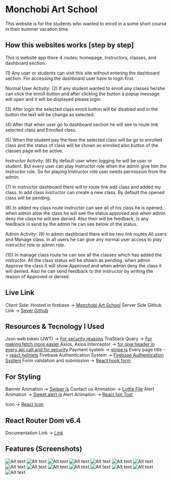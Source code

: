 # Monchobi Art School

This website is for the students who wanted to enroll in a some short course in their summer vacation time.

## How this websites works [step by step]

This is website app there 4 routes: homepage, instructors, classes, and dashboard section.

(1) Any user or students can visit this site without entering the dashboard section. For accessing the dashboard user have to login first.

Normal User Activity:
(2) If any student wanted to enroll any classes he/she can click the enroll button and after clicking the button a popup message will open and it will be displayed please login.

(3) After login the selected class enroll button will be disabled and in the button the text will be change as selected.

(4) After that when user go to dashboard section he will see to route link selected class and Enrolled class.

(5) When the student pay the fees the selected class will be go to enrolled class and the status of class will be shown as enrolled also button of the classes page will be active.

Instructor Activity:
(6) By default user when logging he will be user or student. But every user can play Instructor role when the admin give him the Instructor role. So for playing Instructor role user needs permission from the admin.

(7) In instructor dashboard there will to route link add class and added my class. In add class instructor can create a new class. By default the opened class will be pending.

(8) In added my class route instructor can see all of his class he is opened. when admin alow the class he will see the status approved and when admin deny the class he will see denied. Also their will be feedback, is any feedback is send by the admin he can see below of the status.

Admin Activity:
(9) In admin dashboard there will be two link routes All users and Manage class. In all users he can give any normal user access to play instructor role or admin role.

(10) In manage class route he can see all the classes which has added the instructor. All the class status will be shown as pending. when admin Approve the class it will show Approved and when admin deny the class it will denied. Also he can send feedback to the instructor by writing the reason of Approved or denied.

## Live Link

Client Side: Hosted in firebase -> [Monchobi Art School](https://assignment12-monchobiartschool.web.app)
Server Side Github Link -> [Sever Github](https://github.com/mehadiHasanDiner/assignment-12-MonchobiArtSchool-server)

## Resources & Tecnology I Used

Json web token (JWT) -> [For security reasons](https://jwt.io/)
TnaStack Query -> [For making fetch more easier ](https://https://tanstack.com/query/latest)
Axios, Axios Interceptor -> [for give header in every api call and for security](https://axios-http.com/docs/intro)
Payment system -> [stripe js](https://docs.stripe.com/payments/elements)
Every page title -> [react helmets](https://www.npmjs.com/package/react-helmet-async)
Firebase Authentication System -> [Firebase Authentication System](https://firebase.google.com/)
Form validation and submission -> [React hook form](https://react-hook-form.com/)

## For Styling

Banner Animation -> [Swiper js](https://swiperjs.com/)
Contact us Animation -> [Lottie File](https://lottiefiles.com/)
Alert Animation -> [Sweet alert js](https://sweetalert2.github.io/)
Alert Animation -> [React hot Tost](https://react-hot-toast.com/)

Icon -> [React Icon](https://react-icons.github.io/react-icons/)

## React Router Dom v6.4

Documentation Link -> [Link](https://reactrouter.com/en/main/start/overview)

## Features (Screenshots)

![Alt text](https://i.ibb.co/b5213TM/1.png) ![Alt text](https://i.ibb.co/7rrZKmy/2.png) ![Alt text]() ![Alt text](https://i.ibb.co/fS1gWNw/3.png) ![Alt text](https://i.ibb.co/MRg4H0Z/4.png) ![Alt text](https://i.ibb.co/n78tbZ4/5.png) ![Alt text](https://i.ibb.co/GvLffLz/6.png) ![Alt text](https://i.ibb.co/C8ndLVw/7.png) ![Alt text](https://i.ibb.co/r28h7ZH/8.png) ![Alt text](https://i.ibb.co/CMbnhmb/9.png) ![Alt text](https://i.ibb.co/gSbX5rn/10.png) ![Alt text](https://i.ibb.co/rw38vDZ/11.png) ![Alt text](https://i.ibb.co/BZCY4B8/12.png) ![Alt text]() ![Alt text](https://i.ibb.co/0XhR91Q/13.png)
